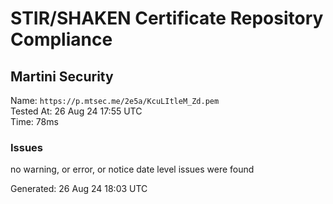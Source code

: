 # STIR/SHAKEN Certificate Repository Compliance

## Martini Security

Name: `https://p.mtsec.me/2e5a/KcuLItleM_Zd.pem`\
Tested At: 26 Aug 24 17:55 UTC\
Time: 78ms

### Issues

no warning, or error, or notice date level issues were found

Generated: 26 Aug 24 18:03 UTC